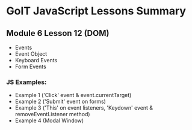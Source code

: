 # GoIT JavaScript Lessons Summary

## Module 6 Lesson 12 (DOM)

- Events
- Event Object
- Keyboard Events
- Form Events

### JS Examples:

- Example 1 ('Click' event & event.currentTarget)
- Example 2 ('Submit' event on forms)
- Example 3 ('This' on event listeners, 'Keydown' event & removeEventListener method)
- Example 4 (Modal Window)
